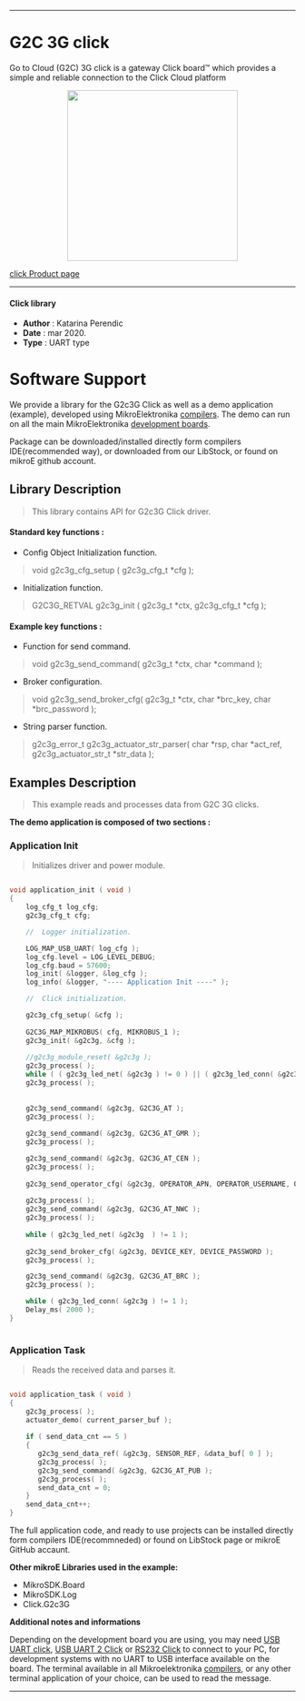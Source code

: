 
---
# G2C 3G click

Go to Cloud (G2C) 3G click is a gateway Click board™ which provides a simple and reliable connection to the Click Cloud platform

<p align="center">
  <img src="https://download.mikroe.com/images/click_for_ide/g2c3g_click.png" height=300px>
</p>

[click Product page](https://www.mikroe.com/go-to-cloud-g2c-3g-click)

---


#### Click library 

- **Author**        : Katarina Perendic
- **Date**          : mar 2020.
- **Type**          : UART type


# Software Support

We provide a library for the G2c3G Click 
as well as a demo application (example), developed using MikroElektronika 
[compilers](https://shop.mikroe.com/compilers). 
The demo can run on all the main MikroElektronika [development boards](https://shop.mikroe.com/development-boards).

Package can be downloaded/installed directly form compilers IDE(recommended way), or downloaded from our LibStock, or found on mikroE github account. 

## Library Description

> This library contains API for G2c3G Click driver.

#### Standard key functions :

- Config Object Initialization function.
> void g2c3g_cfg_setup ( g2c3g_cfg_t *cfg ); 
 
- Initialization function.
> G2C3G_RETVAL g2c3g_init ( g2c3g_t *ctx, g2c3g_cfg_t *cfg );

#### Example key functions :

- Function for send command.
> void g2c3g_send_command( g2c3g_t *ctx, char *command );
 
- Broker configuration.
> void g2c3g_send_broker_cfg( g2c3g_t *ctx, char *brc_key, char *brc_password );

- String parser function.
> g2c3g_error_t g2c3g_actuator_str_parser( char *rsp, char *act_ref, g2c3g_actuator_str_t *str_data );

## Examples Description

> This example reads and processes data from G2C 3G clicks.

**The demo application is composed of two sections :**

### Application Init 

> Initializes driver and power module.

```c

void application_init ( void )
{
    log_cfg_t log_cfg;
    g2c3g_cfg_t cfg;

    //  Logger initialization.

    LOG_MAP_USB_UART( log_cfg );
    log_cfg.level = LOG_LEVEL_DEBUG;
    log_cfg.baud = 57600;
    log_init( &logger, &log_cfg );
    log_info( &logger, "---- Application Init ----" );

    //  Click initialization.

    g2c3g_cfg_setup( &cfg );
    
    G2C3G_MAP_MIKROBUS( cfg, MIKROBUS_1 );
    g2c3g_init( &g2c3g, &cfg );
    
    //g2c3g_module_reset( &g2c3g );
    g2c3g_process( );
    while ( ( g2c3g_led_net( &g2c3g ) != 0 ) || ( g2c3g_led_conn( &g2c3g ) != 0 ) );
    g2c3g_process( );
    
    
    g2c3g_send_command( &g2c3g, G2C3G_AT );
    g2c3g_process( );
    
    g2c3g_send_command( &g2c3g, G2C3G_AT_GMR );
    g2c3g_process( );

    g2c3g_send_command( &g2c3g, G2C3G_AT_CEN );
    g2c3g_process( );
    
    g2c3g_send_operator_cfg( &g2c3g, OPERATOR_APN, OPERATOR_USERNAME, OPERATOR_PASSWORD );
    
    g2c3g_process( );
    g2c3g_send_command( &g2c3g, G2C3G_AT_NWC );
    g2c3g_process( );
    
    while ( g2c3g_led_net( &g2c3g  ) != 1 );
    
    g2c3g_send_broker_cfg( &g2c3g, DEVICE_KEY, DEVICE_PASSWORD );
    g2c3g_process( );

    g2c3g_send_command( &g2c3g, G2C3G_AT_BRC );
    g2c3g_process( );

    while ( g2c3g_led_conn( &g2c3g ) != 1 );
    Delay_ms( 2000 );
}
  
```

### Application Task

> Reads the received data and parses it.

```c

void application_task ( void )
{
    g2c3g_process( );
    actuator_demo( current_parser_buf );
    
    if ( send_data_cnt == 5 )
    {
       g2c3g_send_data_ref( &g2c3g, SENSOR_REF, &data_buf[ 0 ] );
       g2c3g_process( );
       g2c3g_send_command( &g2c3g, G2C3G_AT_PUB );
       g2c3g_process( );
       send_data_cnt = 0;
    }
    send_data_cnt++;
} 

```


The full application code, and ready to use projects can be  installed directly form compilers IDE(recommneded) or found on LibStock page or mikroE GitHub accaunt.

**Other mikroE Libraries used in the example:** 

- MikroSDK.Board
- MikroSDK.Log
- Click.G2c3G

**Additional notes and informations**

Depending on the development board you are using, you may need 
[USB UART click](https://shop.mikroe.com/usb-uart-click), 
[USB UART 2 Click](https://shop.mikroe.com/usb-uart-2-click) or 
[RS232 Click](https://shop.mikroe.com/rs232-click) to connect to your PC, for 
development systems with no UART to USB interface available on the board. The 
terminal available in all Mikroelektronika 
[compilers](https://shop.mikroe.com/compilers), or any other terminal application 
of your choice, can be used to read the message.



---
